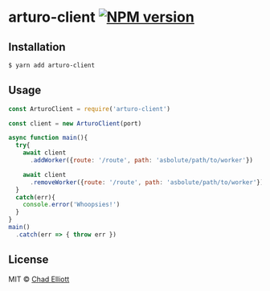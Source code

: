# arturo-client [![NPM version](https://badge.fury.io/js/arturo-client.svg)](https://npmjs.org/package/arturo-client)

## Installation

```sh
$ yarn add arturo-client
```

## Usage

```js
const ArturoClient = require('arturo-client')

const client = new ArturoClient(port)

async function main(){
  try{
    await client
      .addWorker({route: '/route', path: 'asbolute/path/to/worker'})

    await client
      .removeWorker({route: '/route', path: 'asbolute/path/to/worker'})
  }
  catch(err){
    console.error('Whoopsies!')
  }
}
main()
  .catch(err => { throw err })
```

## License

MIT © [Chad Elliott]()
